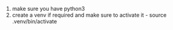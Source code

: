 1. make sure you have python3
2. create a venv if required and make sure to activate it - source .venv/bin/activate